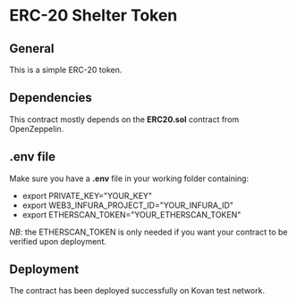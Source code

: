 <h1>ERC-20 Shelter Token</h1>
<h2>General</h2>
<p>This is a simple ERC-20 token.&nbsp;</p>
<h2>Dependencies</h2>
<p>This contract mostly depends on the <strong>ERC20.sol</strong> contract from OpenZeppelin.</p>
<h2>.env file</h2>
<p>Make sure you have a <strong>.env</strong> file in your working folder containing:</p>
<ul>
<li>export PRIVATE_KEY="YOUR_KEY"</li>
<li>export WEB3_INFURA_PROJECT_ID="YOUR_INFURA_ID"</li>
<li>export ETHERSCAN_TOKEN="YOUR_ETHERSCAN_TOKEN"</li>
</ul>
<p><em>NB</em>: the&nbsp;ETHERSCAN_TOKEN is only needed if you want your contract to be verified upon deployment.&nbsp;</p>
<h2>Deployment</h2>
<p>The contract has been deployed successfully on Kovan test network.</p>
<p>&nbsp;</p>